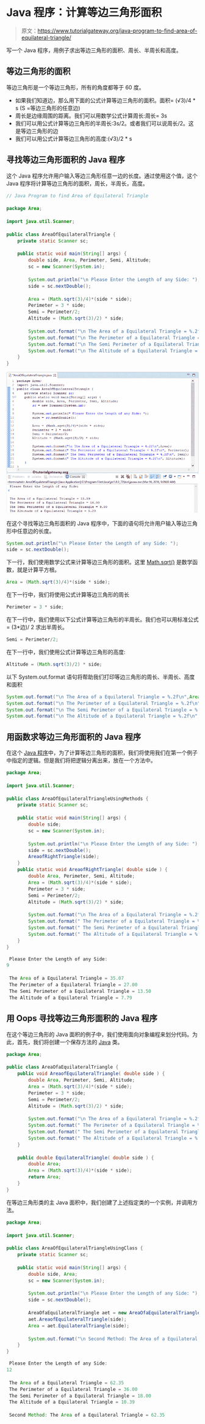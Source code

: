 # Java 程序：计算等边三角形面积

> 原文：<https://www.tutorialgateway.org/java-program-to-find-area-of-equilateral-triangle/>

写一个 Java 程序，用例子求出等边三角形的面积、周长、半周长和高度。

## 等边三角形的面积

等边三角形是一个等边三角形，所有的角度都等于 60 度。

*   如果我们知道边，那么用下面的公式计算等边三角形的面积。面积= (√3)/4 * s (S =等边三角形的任意边)
*   周长是边缘周围的距离。我们可以用数学公式计算周长:周长= 3s
*   我们可以用公式计算等边三角形的半周长:3s/2。或者我们可以说周长/2。这是等边三角形的边
*   我们可以用公式计算等边三角形的高度:(√3)/2 * s

## 寻找等边三角形面积的 Java 程序

这个 Java 程序允许用户输入等边三角形任意一边的长度。通过使用这个值，这个 Java 程序将计算等边三角形的面积，周长，半周长，高度。

```java
// Java Program to find Area of Equilateral Triangle

package Area;

import java.util.Scanner;

public class AreaOfEquilateralTriangle {
	private static Scanner sc;

	public static void main(String[] args) {
		double side, Area, Perimeter, Semi, Altitude; 
		sc = new Scanner(System.in);

		System.out.println("\n Please Enter the Length of any Side: ");
		side = sc.nextDouble();

		Area = (Math.sqrt(3)/4)*(side * side);
		Perimeter = 3 * side; 
		Semi = Perimeter/2;
		Altitude = (Math.sqrt(3)/2) * side;

		System.out.format("\n The Area of a Equilateral Triangle = %.2f\n",Area);
		System.out.format("\n The Perimeter of a Equilateral Triangle = %.2f\n", Perimeter);
		System.out.format("\n The Semi Perimeter of a Equilateral Triangle = %.2f\n", Semi);
		System.out.format("\n The Altitude of a Equilateral Triangle = %.2f\n", Altitude);
	}
}
```

![Java Program to find Area of Equilateral Triangle 1](img/95af6e1f64832f911bf85f8314c4c230.png)

在这个寻找等边三角形面积的 Java 程序中，下面的语句将允许用户输入等边三角形中任意边的长度。

```java
System.out.println("\n Please Enter the Length of any Side: ");
side = sc.nextDouble();
```

下一行，我们使用数学公式来计算等边三角形的面积。这里 [Math.sqrt()](https://www.tutorialgateway.org/java-sqrt-function/) 是数学函数，就是计算平方根。

```java
Area = (Math.sqrt(3)/4)*(side * side);
```

在下一行中，我们将使用公式计算等边三角形的周长

```java
Perimeter = 3 * side;
```

在下一行中，我们使用以下公式计算等边三角形的半周长。我们也可以用标准公式= (3*边)/ 2 求出半周长。

```java
Semi = Perimeter/2;
```

在下一行中，我们使用公式计算等边三角形的高度:

```java
Altitude = (Math.sqrt(3)/2) * side;
```

以下 System.out.format 语句将帮助我们打印等边三角形的周长、半周长、高度和面积

```java
System.out.format("\n The Area of a Equilateral Triangle = %.2f\n",Area);
System.out.format("\n The Perimeter of a Equilateral Triangle = %.2f\n", Perimeter);
System.out.format("\n The Semi Perimeter of a Equilateral Triangle = %.2f\n", Semi);
System.out.format("\n The Altitude of a Equilateral Triangle = %.2f\n", Altitude);
```

## 用函数求等边三角形面积的 Java 程序

在这个 [Java 程序](https://www.tutorialgateway.org/learn-java-programs/)中，为了计算等边三角形的面积，我们将使用我们在第一个例子中指定的逻辑。但是我们将把逻辑分离出来，放在一个方法中。

```java
package Area;

import java.util.Scanner;

public class AreaOfEquilateralTriangleUsingMethods {
	private static Scanner sc;

	public static void main(String[] args) {
		double side; 
		sc = new Scanner(System.in);

		System.out.println("\n Please Enter the Length of any Side: ");
		side = sc.nextDouble();
		AreaofRightTriangle(side);
	}
	public static void AreaofRightTriangle( double side ) {
		double Area, Perimeter, Semi, Altitude; 
		Area = (Math.sqrt(3)/4)*(side * side);
		Perimeter = 3 * side; 
		Semi = Perimeter/2;
		Altitude = (Math.sqrt(3)/2) * side;

		System.out.format("\n The Area of a Equilateral Triangle = %.2f\n",Area);
		System.out.format(" The Perimeter of a Equilateral Triangle = %.2f\n", Perimeter);
		System.out.format(" The Semi Perimeter of a Equilateral Triangle = %.2f\n", Semi);
		System.out.format(" The Altitude of a Equilateral Triangle = %.2f\n", Altitude);
	}
}
```

```java
 Please Enter the Length of any Side: 
9

 The Area of a Equilateral Triangle = 35.07
 The Perimeter of a Equilateral Triangle = 27.00
 The Semi Perimeter of a Equilateral Triangle = 13.50
 The Altitude of a Equilateral Triangle = 7.79
```

## 用 Oops 寻找等边三角形面积的 Java 程序

在这个等边三角形的 Java 面积的例子中，我们使用面向对象编程来划分代码。为此，首先，我们将创建一个保存方法的 [Java](https://www.tutorialgateway.org/java-tutorial/) 类。

```java
package Area;

public class AreaOfaEquilateralTriangle {
	public void AreaofEquilateralTriangle( double side ) {
		double Area, Perimeter, Semi, Altitude; 
		Area = (Math.sqrt(3)/4)*(side * side);
		Perimeter = 3 * side; 
		Semi = Perimeter/2;
		Altitude = (Math.sqrt(3)/2) * side;

		System.out.format("\n The Area of a Equilateral Triangle = %.2f\n",Area);
		System.out.format(" The Perimeter of a Equilateral Triangle = %.2f\n", Perimeter);
		System.out.format(" The Semi Perimeter of a Equilateral Triangle = %.2f\n", Semi);
		System.out.format(" The Altitude of a Equilateral Triangle = %.2f\n", Altitude);
	}

	public double EquilateralTriangle( double side ) {
		double Area; 
		Area = (Math.sqrt(3)/4)*(side * side);
		return Area;
	}
}
```

在等边三角形类的主 Java 面积中，我们创建了上述指定类的一个实例，并调用方法。

```java
package Area;

import java.util.Scanner;

public class AreaOfEquilateralTriangleUsingClass {
	private static Scanner sc;

	public static void main(String[] args) {
		double side, Area; 
		sc = new Scanner(System.in);

		System.out.println("\n Please Enter the Length of any Side: ");
		side = sc.nextDouble();

		AreaOfaEquilateralTriangle aet = new AreaOfaEquilateralTriangle();
		aet.AreaofEquilateralTriangle(side);
		Area = aet.EquilateralTriangle(side);

		System.out.format("\n Second Method: The Area of a Equilateral Triangle = %.2f", Area);
	}
}
```

```java
 Please Enter the Length of any Side: 
12

 The Area of a Equilateral Triangle = 62.35
 The Perimeter of a Equilateral Triangle = 36.00
 The Semi Perimeter of a Equilateral Triangle = 18.00
 The Altitude of a Equilateral Triangle = 10.39

 Second Method: The Area of a Equilateral Triangle = 62.35
```